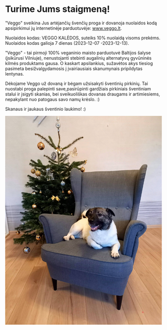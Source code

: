 # Turime Jums staigmeną!

 "Veggo" sveikina Jus artėjančių švenčių proga ir dovanoja nuolaidos kodą apsipirkimui jų internetinėje parduotuvėje: www.veggo.lt. 
 
 Nuolaidos kodas: VEGGO KALĖDOS, suteiks 10% nuolaidą visoms prekėms. 
 Nuolaidos kodas galioja 7 dienas (2023-12-07 -2023-12-13).

 "Veggo" - tai pirmoji 100% veganinio maisto parduotuvė Baltijos šalyse (įsikūrusi Vilniuje), nenustojanti stebinti augalinių alternatyvų gyvūninės kilmės produktams gausa. O kaskart apsilankius, sužavėtos akys tiesiog pasimeta besižvalgydamosis į įvairiausiais skanumynais pripildytas lentynas.

 Dėkojame Veggo už dovaną ir bėgam užsisakyti šventinių pirkinių. Tai nuostabi proga palepinti save,pasirūpinti gardžiais pirkiniais šventiniam stalui ir įsigyti skanias, bei sveikuoliškas dovanas draugams ir artimiesiems, nepakylant nuo patogaus savo namų krėslo. :)

Skanaus ir jaukaus šventinio laukimo! :)

![name](../../pav/suo_kaledos.jpg)

